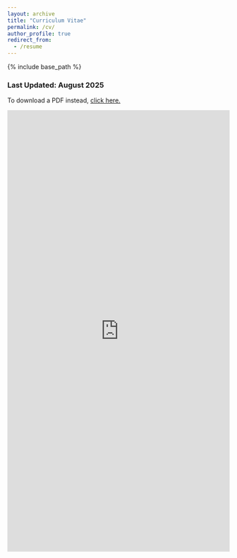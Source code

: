 ```yaml
---
layout: archive
title: "Curriculum Vitae"
permalink: /cv/
author_profile: true
redirect_from:
  - /resume
---
```


{% include base_path %}

### Last Updated: August 2025

To download a PDF instead, [click here.](https://raw.githubusercontent.com/marisapetrusky/marisapetrusky.github.io/master/files/petrusky_cv.pdf)

<iframe
  src="https://mozilla.github.io/pdf.js/web/viewer.html?file=https://raw.githubusercontent.com/marisapetrusky/marisapetrusky.github.io/master/files/petrusky_cv.pdf"
  width="100%"
  height="1000px"
  style="border: none;">
</iframe>

<!---
## Teaching
  <ul>{% for post in site.teaching reversed %}
    {% include archive-single-cv.html %}
  {% endfor %}</ul>
-->
